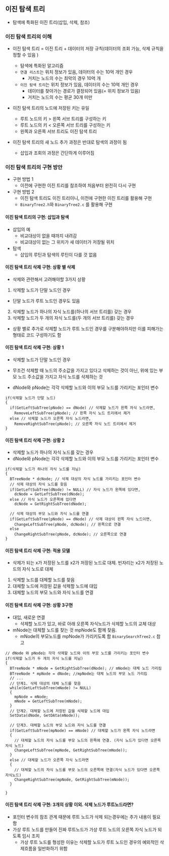 ## 이진 탐색 트리

- 탐색에 특화된 이진 트리(삽입, 삭제, 참조)

### 이진 탐색 트리의 이해

- 이진 탐색 트리 = 이진 트리 + 데이터의 저장 규칙(데이터의 조회 가능, 삭제 규칙을 정할 수 있음 )

  - 탐색에 특화된 알고리즘
  - `연결 리스트`는 위치 정보가 있음, 데이터의 수는 10억 개인 경우
    - 거치는 노드의 수는 최악의 경우 10억 개
  - `이진 탐색 트리`는 위치 정보가 있음, 데이터의 수는 10억 개인 경우
    - 데이터를 찾아가는 경로가 결정되어 있음(= 위치 정보가 있음)
    - 거치는 노드의 수는 평균 30개 미만

- 이진 탐색 트리의 노드에 저장된 키는 유일
  - 루트 노드의 키 > 왼쪽 서브 트리를 구성하는 키
  - 루트 노드의 키 < 오른쪽 서브 트리를 구성하는 키
  - 왼쪽과 오른쪽 서브 트리도 이진 탐색 트리
- 이진 탐색 트리의 새 노드 추가 과정은 반대로 탐색의 과정이 됨
  - 삽입과 조회의 과정은 간단하게 이루어짐

### 이진 탐색 트리의 구현 방안

- 구현 방법 1
  - 이전에 구현한 이진 트리를 참조하여 처음부터 완전히 다시 구현
- 구현 방법 2
  - 이진 탐색 트리도 이진 트리이니, 이전에 구현한 이진 트리를 활용해 구현
  - `BinaryTree2.h`와 `BinaryTree2.c` 를 활용해 구현

#### 이진 탐색 트리의 구현: 삽입과 탐색

- 삽입의 예
  - 비교대상이 없을 때까지 내려감
  - 비교대상이 없는 그 위치가 새 데이터가 저장될 위치
- 탐색
  - 삽입의 루틴과 탐색의 루틴이 다를 것 없음

#### 이진 탐색 트리 삭제 구현: 상황 별 삭제

- 삭제와 관련해서 고려해야할 3가지 상황

1. 삭제할 노드가 단말 노드인 경우

- 단말 노드가 루트 노드인 경우도 있음

2. 삭제할 노드가 하나의 자식 노드를(하나의 서브 트리를) 갖는 경우
3. 삭제할 노드가 두 개의 자식 노드를(두 개의 서브 트리를) 갖는 경우

- 상황 별로 추가로 삭제할 노드가 루트 노드인 경우를 구분해야하지만 이를 피해가는 형태로 코드 구성하기도 함

#### 이진 탐색 트리 삭제 구현: 상황 1

- 삭제할 노드가 단말 노드인 경우
- 무조건 삭제할 때 노드의 주소값을 가지고 있다고 삭제하는 것이 아닌, 위에 있는 부모 노드 주소값을 가지고 자식 노드를 삭제하는 것

- dNode와 pNode는 각각 삭제할 노드와 이의 부모 노드를 가리키는 포인터 변수

```
if(삭제할 노드가 단말 노드)
{
  if(GetLeftSubTree(pNode) == dNode) // 삭제할 노드가 왼쪽 자식 노드라면,
    RemoveLeftSubTree(pNode); // 왼쪽 자식 노드 트리에서 제거
  else // 삭제할 노드가 오른쪽 자식 노드라면,
    RemoveRightSubTree(pNode); // 오른쪽 자식 노드 트리에서 제거
}
```

#### 이진 탐색 트리 삭제 구현: 상황 2

- 삭제할 노드가 하나의 자식 노드를 갖는 경우
- dNode와 pNode는 각각 삭제할 노드와 이의 부모 노드를 가리키는 포인터 변수

```
if(삭제할 노드가 하나의 자식 노드를 지님)
{
  BTreeNode * dcNode; // 삭제 대상의 자식 노드를 가리키는 포인터 변수
  // 삭제 대상의 자식 노드를 찾음
  if(GetLeftSubTree(dNode) != NULL) // 자식 노드가 왼쪽에 있다면,
    dcNode = GetLeftSubTree(dNode);
  else // 자식 노드가 오른쪽에 있다면
    dcNode = GetRightSubTree(dNode);

  // 삭제 대상의 부모 노드와 자식 노드를 연결
  if(GetLeftSubTree(pNode) == dNode) // 삭제 대상이 왼쪽 자식 노드이면,
    ChangeLeftSubTree(pNode, dcNode); // 왼쪽으로 연결
  else
    ChangeRightSubTree(pNode, dcNode); // 오른쪽으로 연결
}
```

#### 이진 탐색 트리 삭제 구현: 적용 모델

- 삭제가 되는 x가 저장된 노드를 x2가 저장된 노드로 대체. 빈자리는 x2가 저장된 노드의 자식 노드로 대체

1. 삭제할 노드를 대체할 노드를 찾음
2. 대체할 노드에 저장된 값을 삭제할 노드에 대입
3. 대체할 노드의 부모 노드와 자식 노드를 연결

#### 이진 탐색 트리 삭제 구현: 상황 3구현

- 대입, 새로운 연결
  - 삭제할 노드가 있고, 바로 아래 오른쪽 자식노드가 삭제할 노드의 교체 대상
- mNode는 대체할 노드를 찾는 것 mpNode도 함께 찾음.
  - mNode의 부모노드를 mpNode가 가리키도록 함 `BinarySearchTree2.c` 참고

```
// dNode 와 pNode는 각각 삭제할 노드와 이의 부모 노드를 가리키는 포인터 변수
if(삭제할 노드가 두 개의 자식 노드를 지님)
{
  BTreeNode * mNode = GetRightSubTree(dNode); // mNode는 대체 노드 가리킴
  BTreeNode * mpNode = dNode; //mpNode는 대체 노드의 부모 노드 가리킴
  // ...
  // 단계1. 삭제 대상의 대체 노드를 찾음
  while(GetLeftSubTree(mNode) != NULL)
  {
    mpNode = mNode;
    mNode = GetLeftSubTree(mNode);
  }
  // 단계2. 대체할 노드에 저장된 값을 삭제할 노드에 대입
  SetData(dNode, GetDAta(mNode));

  // 단계3. 대체할 노드의 부모 노드와 자식 노드를 연결
  if(GetLeftSubTree(mpNode) == mNode) // 대체할 노드가 왼쪽 자식 노드라면
  {
    // 대체할 노드의 자식 노드를 부모 노드의 왼쪽에 연결. (자식 노드가 있다면 오른쪽 자식 노드)
    ChangeLeftSubTree(mpNode, GetRightSubTree(mNode));
  }
  else // 대체할 노드가 오른쪽 자식 노드라면
  {
    // 대체할 노드의 자식 노드를 부모 노드의 오른쪽에 연결(자식 노드가 있다면 오른쪽 자식노드)
    ChangeRightSubTree(mpNode, GetRightSubTree(mNode));
  }

}
```

#### 이진 탐색 트리 삭제 구현: 3개의 상황 이외. 삭제 노드가 루트노드라면?

- 포인터 변수의 참조 관계 때문에 루트 노드가 삭제 되는경우에는 추가 내용이 필요함
- 가상 루트 노드를 만들어 진짜 루트노드가 가상 루트 노드의 오른쪽 자식 노드가 되도록 임시 조치
  - 가상 루트 노드를 형성한 이유는 삭제할 노드가 루트 노드인 경우의 예외적인 삭제흐름을 일반화하기 위함
